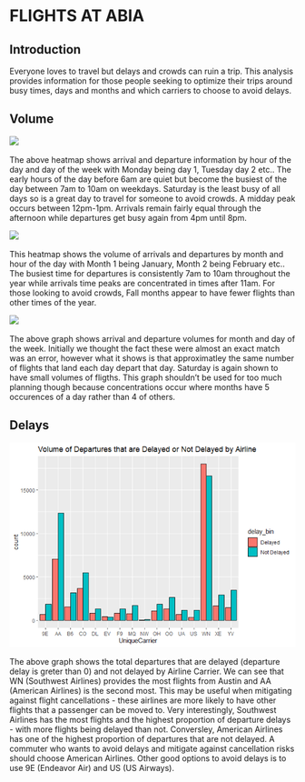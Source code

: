 # FLIGHTS AT ABIA

## Introduction

Everyone loves to travel but delays and crowds can ruin a trip. This
analysis provides information for those people seeking to optimize their
trips around busy times, days and months and which carriers to choose to
avoid
delays.

## Volume

![](ABIA_files/figure-gfm/Frequency%20Graphic:%20Hour%20of%20day%20vs%20Day%20of%20the%20Week-1.png)<!-- -->

The above heatmap shows arrival and departure information by hour of the
day and day of the week with Monday being day 1, Tuesday day 2 etc.. The
early hours of the day before 6am are quiet but become the busiest of
the day between 7am to 10am on weekdays. Saturday is the least busy of
all days so is a great day to travel for someone to avoid crowds. A
midday peak occurs between 12pm-1pm. Arrivals remain fairly equal
through the afternoon while departures get busy again from 4pm until
8pm.

![](ABIA_files/figure-gfm/Frequency%20Graphic:%20Hour%20of%20day%20vs%20Month-1.png)<!-- -->

This heatmap shows the volume of arrivals and departures by month and
hour of the day with Month 1 being January, Month 2 being February etc..
The busiest time for departures is consistently 7am to 10am throughout
the year while arrivals time peaks are concentrated in times after 11am.
For those looking to avoid crowds, Fall months appear to have fewer
flights than other times of the
year.

![](ABIA_files/figure-gfm/Frequency%20Graphic:%20Day%20of%20the%20Week%20vs%20Month-1.png)<!-- -->

The above graph shows arrival and departure volumes for month and day of
the week. Initially we thought the fact these were almost an exact match
was an error, however what it shows is that approximatley the same
number of flights that land each day depart that day. Saturday is again
shown to have small volumes of fligths. This graph shouldn’t be used for
too much planning though because concentrations occur where months have
5 occurences of a day rather than 4 of others.

## Delays

![](ABIA_files/figure-gfm/unnamed-chunk-2-1.png)<!-- -->

The above graph shows the total departures that are delayed (departure
delay is greter than 0) and not delayed by Airline Carrier. We can see
that WN (Southwest Airlines) provides the most flights from Austin and
AA (American Airlines) is the second most. This may be useful when
mitigating against flight cancellations - these airlines are more likely
to have other flights that a passenger can be moved to. Very
interestingly, Southwest Airlines has the most flights and the highest
proportion of departure delays - with more flights being delayed than
not. Conversley, American Airlines has one of the highest proportion of
departures that are not delayed. A commuter who wants to avoid delays
and mitigate against cancellation risks should choose American Airlines.
Other good options to avoid delays is to use 9E (Endeavor Air) and US
(US Airways).
